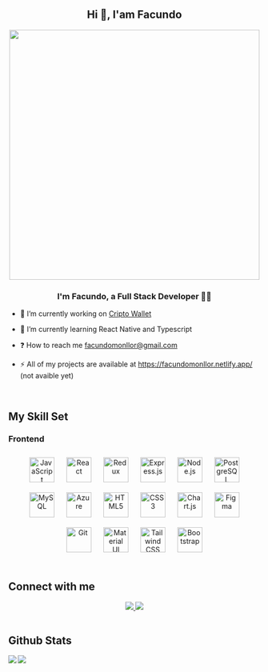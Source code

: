 ## <div align="center">Hi 👋, I'am Facundo</div>  
  

<div align="center">
<img src="https://media.tenor.com/mGgWY8RkgYMAAAAC/hello-world.gif" align="center" height="" width="500" />
</div>  
  

### <div align="center">I'm Facundo, a Full Stack Developer 👨‍💻  </div>  
  

- 🔭 I’m currently working on [Cripto Wallet](https://todox2cripto-frontend.onrender.com/)  
  

- 🌱 I’m currently learning React Native and Typescript  
  

- ❓ How to reach me facundomonllor@gmail.com  
  

- ⚡ All of my projects are available at https://facundomonllor.netlify.app/ (not avaible yet)  
  

<br/>  


## My Skill Set  


### Frontend  
<div align="center">  
<a href="https://www.javascript.com/" target="_blank"><img style="margin: 10px" src="https://profilinator.rishav.dev/skills-assets/javascript-original.svg" alt="JavaScript" height="50" /></a>  
<a href="https://reactjs.org/" target="_blank"><img style="margin: 10px" src="https://profilinator.rishav.dev/skills-assets/react-original-wordmark.svg" alt="React" height="50" /></a>  
<a href="https://redux.js.org/" target="_blank"><img style="margin: 10px" src="https://profilinator.rishav.dev/skills-assets/redux-original.svg" alt="Redux" height="50" /></a>  
<a href="https://expressjs.com/" target="_blank"><img style="margin: 10px" src="https://profilinator.rishav.dev/skills-assets/express-original-wordmark.svg" alt="Express.js" height="50" /></a>  
<a href="https://nodejs.org/" target="_blank"><img style="margin: 10px" src="https://profilinator.rishav.dev/skills-assets/nodejs-original-wordmark.svg" alt="Node.js" height="50" /></a>  
<a href="https://www.postgresql.org/" target="_blank"><img style="margin: 10px" src="https://profilinator.rishav.dev/skills-assets/postgresql-original-wordmark.svg" alt="PostgreSQL" height="50" /></a>  
<a href="https://www.mysql.com/" target="_blank"><img style="margin: 10px" src="https://profilinator.rishav.dev/skills-assets/mysql-original-wordmark.svg" alt="MySQL" height="50" /></a>  
<a href="https://azure.microsoft.com/en-in/" target="_blank"><img style="margin: 10px" src="https://profilinator.rishav.dev/skills-assets/microsoft_azure-icon.svg" alt="Azure" height="50" /></a>  
<a href="https://en.wikipedia.org/wiki/HTML5" target="_blank"><img style="margin: 10px" src="https://profilinator.rishav.dev/skills-assets/html5-original-wordmark.svg" alt="HTML5" height="50" /></a>  
<a href="https://www.w3schools.com/css/" target="_blank"><img style="margin: 10px" src="https://profilinator.rishav.dev/skills-assets/css3-original-wordmark.svg" alt="CSS3" height="50" /></a>  
<a href="https://www.chartjs.org/" target="_blank"><img style="margin: 10px" src="https://profilinator.rishav.dev/skills-assets/logo-title.svg" alt="Chart.js" height="50" /></a>  
<a href="https://www.figma.com/" target="_blank"><img style="margin: 10px" src="https://profilinator.rishav.dev/skills-assets/figma-icon.svg" alt="Figma" height="50" /></a>  
<a href="https://github.com/" target="_blank"><img style="margin: 10px" src="https://profilinator.rishav.dev/skills-assets/git-scm-icon.svg" alt="Git" height="50" /></a>  
<a href="https://mui.com/" target="_blank"><img style="margin: 10px" src="https://profilinator.rishav.dev/skills-assets/mui.png" alt="Material UI" height="50" /></a>  
<a href="https://www.tailwindcss.com/" target="_blank"><img style="margin: 10px" src="https://profilinator.rishav.dev/skills-assets/tailwindcss.svg" alt="Tailwind CSS" height="50" /></a>  
<a href="https://getbootstrap.com/docs/3.4/javascript/" target="_blank"><img style="margin: 10px" src="https://profilinator.rishav.dev/skills-assets/bootstrap-plain.svg" alt="Bootstrap" height="50" /></a>  
</div>  

<br/>  


## Connect with me  
<div align="center">
<a href="https://github.com/facundo-monllor" target="_blank">
<img src="https://res.cloudinary.com/dpb5vf1q1/image/upload/v1674169824/bbbbb_p16foh.png" />
</a>
<a href="https://linkedin.com/in/facundo-monllor" target="_blank">
<img src="https://res.cloudinary.com/dpb5vf1q1/image/upload/v1674169824/aaaa_ovslia.png" />
</a>  
</div>  
  

<br/>  


## Github Stats  
<img src="https://github-readme-stats.vercel.app/api?username=facundo-monllor&show_icons=true&count_private=true&hide_border=true" align="left" />

<img src="https://github-readme-stats.vercel.app/api/top-langs/?username=facundo-monllor&hide_border=true&layout=compact" align="left" />
<br />
